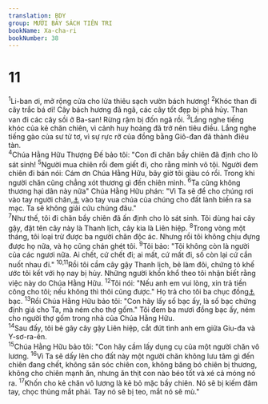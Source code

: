 ```yaml
---
translation: BDY
group: MƯỜI BẢY SÁCH TIÊN TRI
bookName: Xa-cha-ri 
bookNumber: 38
---
```


<div class="title"><h1>11</h1></div>
<span class="verse xa_11_1"><sup>1</sup>Li-ban ơi, mở rộng cửa cho lửa thiêu sạch vườn bách hương! </span>
<span class="verse xa_11_2"><sup>2</sup>Khóc than đi cây trắc bá ơi! Cây bách hương đã ngã, các cây tốt đẹp bị phá hủy. Than van đi các cây sồi ở Ba-san! Rừng rậm bị đốn ngã rồi. </span>
<span class="verse xa_11_3"><sup>3</sup>Lắng nghe tiếng khóc của kẻ chăn chiên, vì cảnh huy hoàng đã trở nên tiêu điều. Lắng nghe tiếng gào của sư tử tơ, vì sự rực rỡ của đồng bằng Giô-đan đã thành điêu tàn.<br/></span>
<span class="verse xa_11_4"><sup>4</sup>Chúa Hằng Hữu Thượng Đế bảo tôi: &#34;Con đi chăn bầy chiên đã định cho lò sát sinh! </span>
<span class="verse xa_11_5"><sup>5</sup>Người mua chiên rồi đem giết đi, cho rằng mình vô tội. Người đem chiên đi bán nói: Cám ơn Chúa Hằng Hữu, bây giờ tôi giàu có rồi. Trong khi người chăn cũng chẳng xót thương gì đến chiên mình. </span>
<span class="verse xa_11_6"><sup>6</sup>Ta cũng không thương hại dân này nữa&#34; Chúa Hằng Hữu phán: &#34;Vì Ta sẽ để cho chúng rơi vào tay người chăn,<a href="#" data-toggle="tooltip" data-placement="bottom" title="hay: người đồng loại, người láng giềng">⚓</a> vào tay vua chúa của chúng cho đất lành biến ra sa mạc. Ta sẽ không giải cứu chúng đâu.&#34;<br/></span>
<span class="verse xa_11_7"><sup>7</sup>Như thế, tôi đi chăn bầy chiên đã ấn định cho lò sát sinh. Tôi dùng hai cây gậy, đặt tên cây này là Thanh lịch, cây kia là Liên hiệp. </span>
<span class="verse xa_11_8"><sup>8</sup>Trong vòng một tháng, tôi loại trừ được ba người chăn độc ác. Nhưng rồi tôi không chịu đựng được họ nữa, và họ cũng chán ghét tôi. </span>
<span class="verse xa_11_9"><sup>9</sup>Tôi bảo: &#34;Tôi không còn là người của các ngươi nữa. Ai chết, cứ chết đi; ai mất, cứ mất đi, số còn lại cứ cắn nuốt nhau đi.&#34; </span>
<span class="verse xa_11_10 xa_11_11"><sup>10,11</sup>Rồi tôi cầm cây gậy Thanh lịch, bẻ làm đôi, chứng tỏ khế ước tôi kết với họ nay bị hủy. Những người khốn khổ theo tôi nhận biết rằng việc này do Chúa Hằng Hữu. </span>
<span class="verse xa_11_12"><sup>12</sup>Tôi nói: &#34;Nếu anh em vui lòng, xin trả tiền công cho tôi; nếu không thì thôi cũng được.&#34; Họ trả cho tôi ba chục đồng<a href="#" data-toggle="tooltip" data-placement="bottom" title="Nt shekels">⚓</a> bạc. </span>
<span class="verse xa_11_13"><sup>13</sup>Rồi Chúa Hằng Hữu bảo tôi: &#34;Con hãy lấy số bạc ấy, là số bạc chứng định giá cho Ta, mà ném cho thợ gốm.&#34; Tôi đem ba mươi đồng bạc ấy, ném cho người thợ gốm trong nhà của Chúa Hằng Hữu.<br/></span>
<span class="verse xa_11_14"><sup>14</sup>Sau đấy, tôi bẻ gãy cây gậy Liên hiệp, cắt đứt tình anh em giữa Giu-đa và Y-sơ-ra-ên.<br/></span>
<span class="verse xa_11_15"><sup>15</sup>Chúa Hằng Hữu bảo tôi: &#34;Con hãy cầm lấy dụng cụ của một người chăn vô lương. </span>
<span class="verse xa_11_16"><sup>16</sup>Vì Ta sẽ dấy lên cho đất này một người chăn không lưu tâm gì đến chiên đang chết, không săn sóc chiên con, không băng bó chiên bị thương, không cho chiên mạnh ăn, nhưng ăn thịt con nào béo tốt và xé cả móng nó ra. </span>
<span class="verse xa_11_17"><sup>17</sup>Khốn cho kẻ chăn vô lương là kẻ bỏ mặc bầy chiên. Nó sẽ bị kiếm đâm tay, chọc thủng mắt phải. Tay nó sẽ bị teo, mắt nó sẽ mù.&#34;</span>
